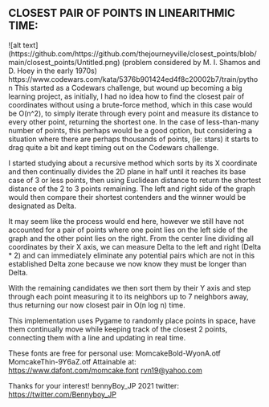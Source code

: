 <h2>CLOSEST PAIR OF POINTS IN LINEARITHMIC TIME:</h2>
![alt text](https://github.com/https://github.com/thejourneyville/closest_points/blob/main/closest_points/Untitled.png)
(problem considered by M. I. Shamos and D. Hoey in the early 1970s)
https://www.codewars.com/kata/5376b901424ed4f8c20002b7/train/python
This started as a Codewars challenge, but wound up becoming a big learning project, as initially,
I had no idea how to find the closest pair of coordinates without using a brute-force method,
which in this case would be O(n^2), to simply iterate through every point and measure its distance to
every other point, returning the shortest one. In the case of less-than-many number of points, this perhaps
would be a good option, but considering a situation where there are perhaps thousands of points, (ie: stars)
it starts to drag quite a bit and kept timing out on the Codewars challenge.

I started studying about a recursive method which sorts by its X coordinate and then continually divides 
the 2D plane in half until it reaches its base case of 3 or less points, then using Euclidean distance to 
return the shortest distance of the 2 to 3 points remaining. The left and right side of the graph would 
then compare their shortest contenders and the winner would be designated as Delta.

It may seem like the process would end here, however we still have not accounted for a pair of points where
one point lies on the left side of the graph and the other point lies on the right. From the center line
dividing all coordinates by their X axis, we can measure Delta to the left and right (Delta * 2) and can immediately 
eliminate any potential pairs which are not in this established Delta zone because we now know they must be longer
than Delta.

With the remaining candidates we then sort them by their Y axis and step through each point measuring it to its
neighbors up to 7 neighbors away, thus returning our now closest pair in O(n log n) time. 

This implementation uses Pygame to randomly place points in space, have them continually
move while keeping track of the closest 2 points, connecting them with a line and updating
in real time.

These fonts are free for personal use:
MomcakeBold-WyonA.otf
MomcakeThin-9Y6aZ.otf
Attainable at:
https://www.dafont.com/momcake.font
rvn19@yahoo.com

Thanks for your interest!
bennyBoy_JP 2021
twitter: https://twitter.com/Bennyboy_JP
